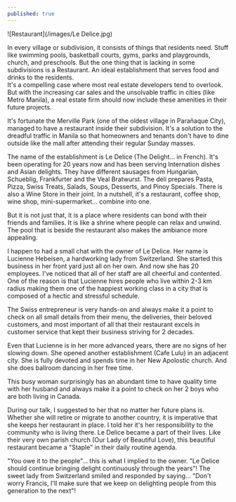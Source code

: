```yaml
---
published: true
---
```

![Restaurant](/images/Le Delice.jpg)

In every village or subdivision, it consists of things that residents need. Stuff like swimming pools, basketball courts, gyms, parks and playgrounds, church, and preschools.
But the one thing that is lacking in some subdivisions is a Restaurant. An ideal establishment that serves food and drinks to the residents.   
It's a compelling case where most real estate developers tend to overlook. 
But with the increasing car sales and the unsolvable traffic in cities (like Metro Manila), a real estate firm should now include these amenities in their future projects. 

It's fortunate the Merville Park (one of the oldest village in Parañaque City), managed to have a restaurant inside their subdivision. It's a solution to the dreadful traffic in Manila so that homeowners and tenants don't have to dine outside like the mall after attending their regular Sunday masses. 

The name of the establishment is Le Delice (The Delight... in French). It's been operating for 20 years now and has been serving Internation dishes and Asian delights. They have different sausages from Hungarian, Schueblig, Frankfurter and the Veal Bratwurst. 
The deli prepares Pasta, Pizza, Swiss Treats, Salads, Soups, Desserts, and Pinoy Specials. There is also a Wine Store in their joint. 
In a nutshell, it's a restaurant, coffee shop, wine shop, mini-supermarket... combine into one. 

But it is not just that, it is a place where residents can bond with their friends and families. It is like a shrine where people can relax and unwind. The pool that is beside the restaurant also makes the ambiance more appealing. 

I happen to had a small chat with the owner of Le Delice. Her name is Lucienne Hebeisen, a hardworking lady from Switzerland. She started this business in her front yard just all on her own. And now she has 20 employees. I've noticed that all of her staff are all cheerful and contented. One of the reason is that Lucienne hires people who live within 2-3 km radius making them one of the happiest working class in a city that is composed of a hectic and stressful schedule. 

The Swiss entrepreneur is very hands-on and always make it a point to check on all small details from their menu, the deliveries, their beloved customers, and most important of all that their restaurant excels in customer service that kept their business striving for 2 decades.

Even that Lucienne is in her more advanced years, there are no signs of her slowing down. She opened another establishment (Cafe Lulu) in an adjacent city.  She is fully devoted and spends time in her New Apolostic church. And she does ballroom dancing in her free time. 

This busy woman surprisingly has an abundant time to have quality time with her husband and always make it a point to check on her 2 boys who are both living in Canada. 

During our talk, I suggested to her that no matter her future plans is. Whether she will retire or migrate to another country, it is imperative that she keeps her restaurant in place. 
I told her it's her responsibility to the community who is living there. Le Delice became a part of their lives. Like their very own parish church (Our Lady of Beautiful Love), this beautiful restaurant became a "Staple" in their daily routine agenda.  

"You owe it to the people"... this is what I implied to the owner.  "Le Delice should continue bringing delight continuously through the years"! 
The sweet lady from Switzerland smiled and responded by saying... "Don't worry Francis, I'll make sure that we keep on delighting people from this generation to the next"!  
